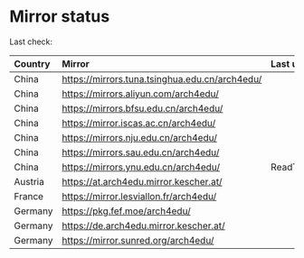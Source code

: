 <script src="./time.js"></script>
# Mirror status
Last check: <script type="text/javascript">localize(1681734970.7739992);</script>

|Country|Mirror|Last update|
|:------|:-----|:----------|
|China|https://mirrors.tuna.tsinghua.edu.cn/arch4edu/|<script type="text/javascript">localize(1681713135);</script>|
|China|https://mirrors.aliyun.com/arch4edu/|<script type="text/javascript">localize(1681626683);</script>|
|China|https://mirrors.bfsu.edu.cn/arch4edu/|<script type="text/javascript">localize(1681669734);</script>|
|China|https://mirror.iscas.ac.cn/arch4edu/|<script type="text/javascript">localize(1681713135);</script>|
|China|https://mirrors.nju.edu.cn/arch4edu/|<script type="text/javascript">localize(1681713135);</script>|
|China|https://mirrors.sau.edu.cn/arch4edu/|<script type="text/javascript">localize(1673850842);</script>|
|China|https://mirrors.ynu.edu.cn/arch4edu/|ReadTimeout|
|Austria|https://at.arch4edu.mirror.kescher.at/|<script type="text/javascript">localize(1681713135);</script>|
|France|https://mirror.lesviallon.fr/arch4edu/|<script type="text/javascript">localize(1681713135);</script>|
|Germany|https://pkg.fef.moe/arch4edu/|<script type="text/javascript">localize(1681713135);</script>|
|Germany|https://de.arch4edu.mirror.kescher.at/|<script type="text/javascript">localize(1681713135);</script>|
|Germany|https://mirror.sunred.org/arch4edu/|<script type="text/javascript">localize(1681713135);</script>|

<script src="./tablefilter/tablefilter.js"></script>
<script src="./table.js"></script>